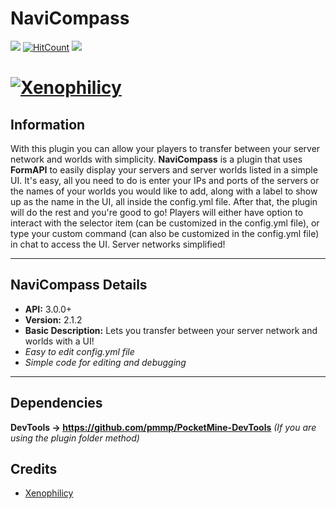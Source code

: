 # NaviCompass
[![](https://poggit.pmmp.io/shield.state/NaviCompass)](https://poggit.pmmp.io/p/NaviCompass)
[![HitCount](http://hits.dwyl.io/Xenophilicy/NaviCompass.svg)](http://hits.dwyl.io/Xenophilicy/NaviCompass)
![](https://img.shields.io/discord/490677165289897995.svg?style=flat-square)

# [![Xenophilicy](https://file.xenoservers.net/Resources/GitHub-Resources/navicompass/screenshot.png)]()

## Information
With this plugin you can allow your players to transfer between your server network and worlds with simplicity. **NaviCompass** is a plugin that uses **FormAPI** to easily display your servers and server worlds listed in a simple UI. It's easy, all you need to do is enter your IPs and ports of the servers or the names of your worlds you would like to add, along with a label to show up as the name in the UI, all inside the config.yml file. After that, the plugin will do the rest and you're good to go! Players will either have option to interact with the selector item (can be customized in the config.yml file), or type your custom command (can also be customized in the config.yml file) in chat to access the UI. Server networks simplified!

***

## NaviCompass Details
* **API:** 3.0.0+
* **Version:** 2.1.2
* **Basic Description:** Lets you transfer between your server network and worlds with a UI!
* *Easy to edit config.yml file*
* *Simple code for editing and debugging*
***

## Dependencies
**DevTools → https://github.com/pmmp/PocketMine-DevTools** *(If you are using the plugin folder method)*

## Credits
* [Xenophilicy](https://github.com/Xenophilicy/)
